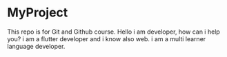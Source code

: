 # MyProject
This repo is for Git and Github course.
Hello i am developer, how can i help you?
i am a flutter developer and i know also web. 
i am a multi learner language developer.

